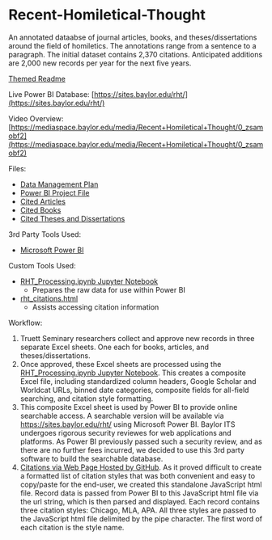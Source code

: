# Recent-Homiletical-Thought
An annotated dataabse of journal articles, books, and theses/dissertations around the field of homiletics. The annotations range from a sentence to a paragraph. The initial dataset contains 2,370 citations. Anticipated additions are 2,000 new records per year for the next five years.

[Themed Readme](https://josh-been.github.io/Recent-Homiletical-Thought/)

Live Power BI Database: [https://sites.baylor.edu/rht/](https://sites.baylor.edu/rht/)

Video Overview: [https://mediaspace.baylor.edu/media/Recent+Homiletical+Thought/0_zsamobf2](https://mediaspace.baylor.edu/media/Recent+Homiletical+Thought/0_zsamobf2)

Files:
* [Data Management Plan](https://josh-been.github.io/Recent-Homiletical-Thought/DMP-Recent_Homiletical_Thought_Project.docx)
* [Power BI Project File](https://josh-been.github.io/Recent-Homiletical-Thought/rht.pbix)
* [Cited Articles](https://josh-been.github.io/Recent-Homiletical-Thought/RHT-Articles.xlsx)
* [Cited Books](https://josh-been.github.io/Recent-Homiletical-Thought/RHT-Books.xlsx)
* [Cited Theses and Dissertations](https://josh-been.github.io/Recent-Homiletical-Thought/RHT-Theses-and-Dissertations.xlsx)

3rd Party Tools Used:
* [Microsoft Power BI](https://powerbi.microsoft.com/)

Custom Tools Used:
* [RHT_Processing.ipynb Jupyter Notebook](https://github.com/Josh-Been/Recent-Homiletical-Thought/blob/master/RHT_Processing.ipynb)
  * Prepares the raw data for use within Power BI
* [rht_citations.html](https://josh-been.github.io/Recent-Homiletical-Thought/rht_citations.html)
  * Assists accessing citation information

Workflow:
1. Truett Seminary researchers collect and approve new records in three separate Excel sheets. One each for books, articles, and theses/dissertations.
2. Once approved, these Excel sheets are processed using the [RHT_Processing.ipynb Jupyter Notebook](https://github.com/Josh-Been/Recent-Homiletical-Thought/blob/master/RHT_Processing.ipynb). This creates a composite Excel file, including standardized column headers, Google Scholar and Worldcat URLs, binned date categories, composite fields for all-field searching, and citation style formatting.
3. This composite Excel sheet is used by Power BI to provide online searchable access. A searchable version will be available via https://sites.baylor.edu/rht/ using Microsoft Power BI. Baylor ITS undergoes rigorous security reviewes for web applications and platforms. As Power BI previously passed such a security review, and as there are no further fees incurred, we decided to use this 3rd party software to build the searchable database.
4. [Citations via Web Page Hosted by GitHub](https://github.com/Josh-Been/Recent-Homiletical-Thought/blob/master/rht_citations.html). As it proved difficult to create a formatted list of citation styles that was both convenient and easy to copy/paste for the end-user, we created this standalone JavaScript html file. Record data is passed from Power BI to this JavaScript html file via the url string, which is then parsed and displayed. Each record contains three citation styles: Chicago, MLA, APA. All three styles are passed to the JavaScript html file delimited by the pipe character. The first word of each citation is the style name.

